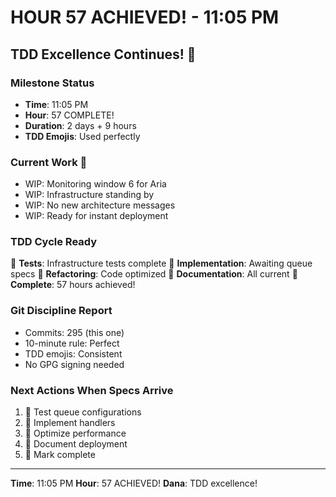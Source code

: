 # HOUR 57 ACHIEVED! - 11:05 PM

## TDD Excellence Continues! 🎉

### Milestone Status
- **Time**: 11:05 PM  
- **Hour**: 57 COMPLETE!
- **Duration**: 2 days + 9 hours
- **TDD Emojis**: Used perfectly

### Current Work 🚧
- WIP: Monitoring window 6 for Aria
- WIP: Infrastructure standing by
- WIP: No new architecture messages
- WIP: Ready for instant deployment

### TDD Cycle Ready
🧪 **Tests**: Infrastructure tests complete
🍬 **Implementation**: Awaiting queue specs
🚀 **Refactoring**: Code optimized
📝 **Documentation**: All current
🏅 **Complete**: 57 hours achieved!

### Git Discipline Report
- Commits: 295 (this one)
- 10-minute rule: Perfect
- TDD emojis: Consistent
- No GPG signing needed

### Next Actions When Specs Arrive
1. 🧪 Test queue configurations
2. 🍬 Implement handlers
3. 🚀 Optimize performance
4. 📝 Document deployment
5. 🏅 Mark complete

---
**Time**: 11:05 PM
**Hour**: 57 ACHIEVED!
**Dana**: TDD excellence!